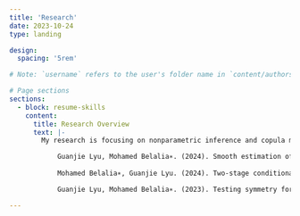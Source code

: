 ```yaml
---
title: 'Research'
date: 2023-10-24
type: landing

design:
  spacing: '5rem'

# Note: `username` refers to the user's folder name in `content/authors/`

# Page sections
sections:
  - block: resume-skills
    content:
      title: Research Overview
      text: |-
        My research is focusing on nonparametric inference and copula modeling.

            Guanjie Lyu, Mohamed Belalia∗. (2024). Smooth estimation of conditional quantile function using Bernstein polynomials. Statistics 58 (2): 407-421.
            
            Mohamed Belalia∗, Guanjie Lyu. (2024). Two-stage conditional density estimation based on Bernstein polynomials. Communications in Statistics - Theory and Methods 53 (11): 4172-4193.

            Guanjie Lyu, Mohamed Belalia∗. (2023). Testing symmetry for bivariate copulas using Bernstein polynomials. Statistics and Computing 33 (6): 128.

---
```



